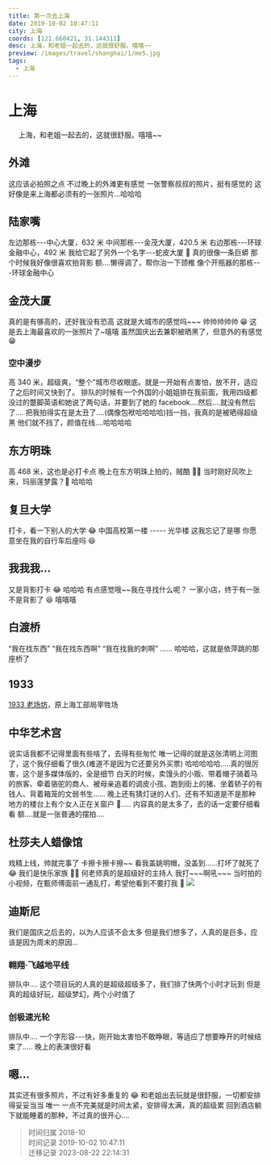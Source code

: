 ```yaml
---
title: 第一次去上海
date: 2019-10-02 10:47:11
city: 上海
coords: [121.660421, 31.144311]
desc: 上海，和老姐一起去的，这就很舒服。嘻嘻~~
preview: /images/travel/shanghai/1/me5.jpg
tags:
  - 上海
---
```


# 上海

<span>
&nbsp;&nbsp;&nbsp;&nbsp;
上海，和老姐一起去的，这就很舒服。嘻嘻~~
</span>

<!-- more -->

## 外滩

这应该必拍照之点
<ImgItem src="/images/travel/shanghai/1/city2.jpg" />
不过晚上的外滩更有感觉
<ImgItem src="/images/travel/shanghai/1/city6.jpg" />
一张警察叔叔的照片，挺有感觉的
<ImgItem src="/images/travel/shanghai/1/city3.jpg" />
这好像是来上海都必须有的一张照片...哈哈哈
<ImgItem src="/images/travel/shanghai/1/me5.jpg" />

## 陆家嘴

左边那栋---中心大厦，632 米
中间那栋---金茂大厦，420.5 米
右边那栋---环球金融中心，492 米
<ImgItem src="/images/travel/shanghai/1/city1.jpg" />
我给它起了另外一个名字---蛇皮大厦 🤣
真的很像一条巨蟒
那个时候我好像很喜欢拍背影
额....懒得调了，帮你治一下颈椎
<ImgItem src="/images/travel/shanghai/1/me1.jpg" />
像个开瓶器的那栋---环球金融中心
<ImgItem src="/images/travel/shanghai/1/city8.jpg" />

## 金茂大厦

真的是有够高的，还好我没有恐高
<ImgItem src="/images/travel/shanghai/1/city4.jpg" />
这就是大城市的感觉吗\~\~\~
<ImgItem src="/images/travel/shanghai/1/city5.jpg" />
帅帅帅帅帅 😁 这是去上海最喜欢的一张照片了~嘻嘻
虽然国庆出去兼职被晒黑了，但意外的有感觉 😁
<ImgItem src="/images/travel/shanghai/1/me11.jpg" />

### 空中漫步

高 340 米，超级爽，“整个”城市尽收眼底。就是一开始有点害怕，放不开，适应了之后时间又快到了。
排队的时候有一个外国的小姐姐排在我前面，我用四级都没过的蹩脚英语和她说了两句话，并要到了她的 facebook....然后....就没有然后了....
把我拍得实在是太丑了....(偶像包袱哈哈哈哈)挡一挡，我真的是被晒得超级黑
<ImgItem src="/images/travel/shanghai/1/me12.jpg" />
他们就不挡了，颜值在线....哈哈哈哈
<ImgItem src="/images/travel/shanghai/1/we7.jpg" />

## 东方明珠

高 468 米，这也是必打卡点
<ImgItem src="/images/travel/shanghai/1/city9.jpg" />
晚上在东方明珠上拍的，贼酷 👍🏻
当时刚好风吹上来，玛丽莲梦露？🤣 哈哈哈
<ImgItem src="/images/travel/shanghai/1/we2.jpg" />

## 复旦大学

打卡，看一下别人的大学 😂
<ImgItem src="/images/travel/shanghai/1/me6.jpg" />
中国高校第一楼 ----- 光华楼
<ImgItem src="/images/travel/shanghai/1/me8.jpg" />
这我忘记了是哪
<ImgItem src="/images/travel/shanghai/1/we3.jpg" />
你愿意坐在我的自行车后座吗 😆
<ImgItem src="/images/travel/shanghai/1/me.jpg" />

## 我我我...

又是背影打卡 😂 哈哈哈
<ImgItem src="/images/travel/shanghai/1/me7.jpg" />
有点感觉哦\~\~我在寻找什么呢？
<ImgItem src="/images/travel/shanghai/1/me9.jpg" />
一家小店，终于有一张不是背影了 😆 嘻嘻嘻
<ImgItem src="/images/travel/shanghai/1/me2.jpg" />

## 白渡桥

“我在找东西”
“我在找东西啊”
“我在找我的刺啊”
......
哈哈哈，这就是依萍跳的那座桥了
<ImgItem src="/images/travel/shanghai/1/city7.jpg" />

## 1933

[1933 老场坊](https://baike.baidu.com/item/1933%E8%80%81%E5%9C%BA%E5%9D%8A/3558632?fr=aladdin)，原上海工部局宰牲场
<ImgItem src="/images/travel/shanghai/1/1933.jpg" />

## 中华艺术宫

说实话我都不记得里面有些啥了，去得有些匆忙
<ImgItem src="/images/travel/shanghai/1/ysg1.jpg" />
唯一记得的就是这张清明上河图了，这个我仔细看了很久(难道不是因为它还要另外买票)
哈哈哈哈哈.....真的很厉害，这个是多媒体版的，全是细节
白天的时候，卖馒头的小贩、带着帽子骑着马的旅客、牵着骆驼的商人、被母亲追着的调皮小孩、跑到街上的猪、坐着轿子的有钱人、背着箱笼的文弱书生......
晚上还有猜灯谜的人们、还有不知道是不是那种地方的楼台上有个女人正在关窗户 🤣.....
内容真的是太多了，去的话一定要仔细看看
<ImgItem src="/images/travel/shanghai/1/ysg2.jpg" />
额....就是一张普通的摆拍....
<ImgItem src="/images/travel/shanghai/1/we6.jpg" />

## 杜莎夫人蜡像馆

戏精上线，帅就完事了
<ImgItem src="/images/travel/shanghai/1/show2.jpg" />
卡擦卡擦卡擦\~\~
<ImgItem src="/images/travel/shanghai/1/show1.jpg" />
看我盖姚明帽，没盖到......打坏了就死了 😂
<ImgItem src="/images/travel/shanghai/1/me10.jpg" />
我们是快乐家族 ✌🏻
何老师真的是超级好的主持人
<ImgItem src="/images/travel/shanghai/1/me5.jpg" />
我打\~\~\~啊吼\~\~\~
<ImgItem src="/images/travel/shanghai/1/gf.jpg" />
当时拍的小视频，在甄师傅面前一通乱打，希望他看到不要打我 🤣
![](/images/travel/shanghai/1/video.gif)

## 迪斯尼

我们是国庆之后去的，以为人应该不会太多
但是我们想多了，人真的是巨多，应该是因为周末的原因...
<ImgItem src="/images/travel/shanghai/1/me3.jpg" />

### 翱翔·飞越地平线

排队中....
这个项目玩的人真的是超级超级多了，我们排了快两个小时才玩到
但是真的超级好玩，超级梦幻，两个小时值了
<ImgItem src="/images/travel/shanghai/1/disney2.jpg" />

### 创极速光轮

排队中....
一个字形容---快，刚开始太害怕不敢睁眼，等适应了想要睁开的时候结束了.....
<ImgItem src="/images/travel/shanghai/1/disney3.jpg" />
晚上的表演很好看
<ImgItem src="/images/travel/shanghai/1/disney1.jpg" />

## 嗯...

其实还有很多照片，不过有好多重复的 😂
和老姐出去玩就是很舒服，一切都安排得妥妥当当
唯一 一点不完美就是时间太紧，安排得太满，真的超级累
回到酒店躺下就能睡着的那种，不过真的很开心....

> 时间归属 2018-10<br/>
> 时间记录 2019-10-02 10:47:11<br/>
> 迁移记录 2023-08-22 22:14:31
